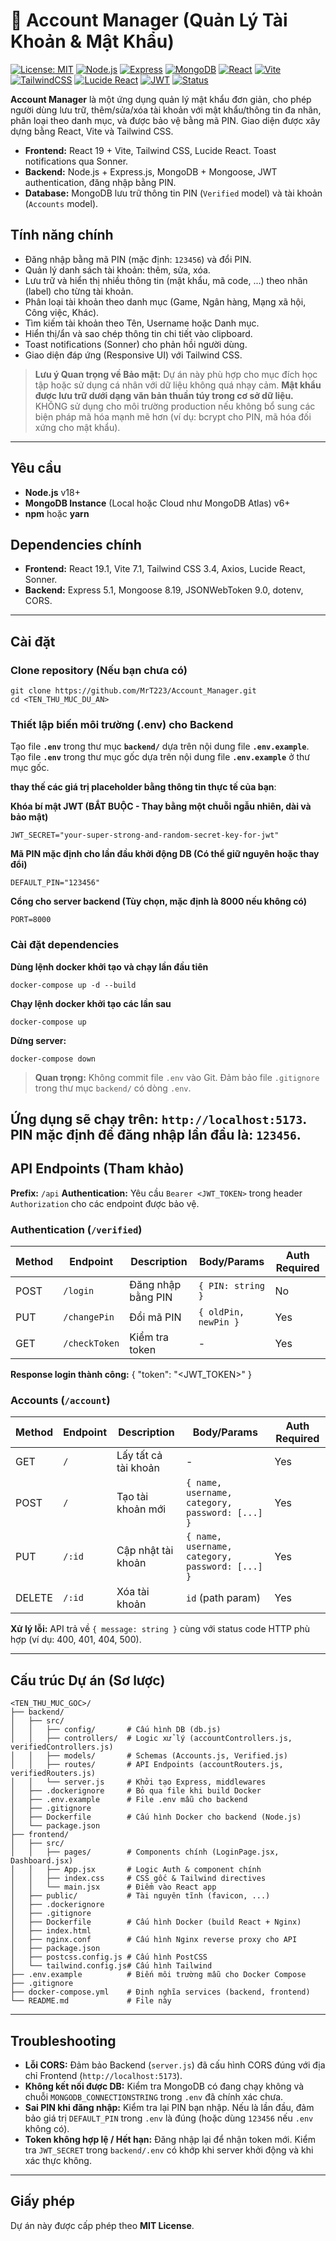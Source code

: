 # 🔑 Account Manager (Quản Lý Tài Khoản & Mật Khẩu)

[![License: MIT](https://img.shields.io/badge/License-MIT-yellow.svg)](https://opensource.org/licenses/MIT)
[![Node.js](https://img.shields.io/badge/Node.js-18+-green.svg)](https://nodejs.org/)
[![Express](https://img.shields.io/badge/Express-5.1-black.svg)](https://expressjs.com/)
[![MongoDB](https://img.shields.io/badge/MongoDB-8+-brightgreen.svg)](https://www.mongodb.com/)
[![React](https://img.shields.io/badge/React-19.1-61DAFB.svg)](https://react.dev/)
[![Vite](https://img.shields.io/badge/Vite-7.1-purple.svg)](https://vitejs.dev/)
[![TailwindCSS](https://img.shields.io/badge/TailwindCSS-3.4-38BDF8.svg)](https://tailwindcss.com/)
[![Lucide React](https://img.shields.io/badge/Lucide--React-icons-blueviolet.svg)](https://lucide.dev/)
[![JWT](https://img.shields.io/badge/JWT-authentication-orange.svg)](https://jwt.io/)
[![Status](https://img.shields.io/badge/Status-Development-orange.svg)]()

**Account Manager** là một ứng dụng quản lý mật khẩu đơn giản, cho phép người dùng lưu trữ, thêm/sửa/xóa tài khoản với mật khẩu/thông tin đa nhãn, phân loại theo danh mục, và được bảo vệ bằng mã PIN. Giao diện được xây dựng bằng React, Vite và Tailwind CSS.

- **Frontend:** React 19 + Vite, Tailwind CSS, Lucide React. Toast notifications qua Sonner.
- **Backend:** Node.js + Express.js, MongoDB + Mongoose, JWT authentication, đăng nhập bằng PIN.
- **Database:** MongoDB lưu trữ thông tin PIN (`Verified` model) và tài khoản (`Accounts` model).

## Tính năng chính
- Đăng nhập bằng mã PIN (mặc định: `123456`) và đổi PIN.
- Quản lý danh sách tài khoản: thêm, sửa, xóa.
- Lưu trữ và hiển thị nhiều thông tin (mật khẩu, mã code, ...) theo nhãn (label) cho từng tài khoản.
- Phân loại tài khoản theo danh mục (Game, Ngân hàng, Mạng xã hội, Công việc, Khác).
- Tìm kiếm tài khoản theo Tên, Username hoặc Danh mục.
- Hiển thị/ẩn và sao chép thông tin chi tiết vào clipboard.
- Toast notifications (Sonner) cho phản hồi người dùng.
- Giao diện đáp ứng (Responsive UI) với Tailwind CSS.

> **Lưu ý Quan trọng về Bảo mật:** Dự án này phù hợp cho mục đích học tập hoặc sử dụng cá nhân với dữ liệu không quá nhạy cảm. **Mật khẩu được lưu trữ dưới dạng văn bản thuần túy trong cơ sở dữ liệu.** KHÔNG sử dụng cho môi trường production nếu không bổ sung các biện pháp mã hóa mạnh mẽ hơn (ví dụ: bcrypt cho PIN, mã hóa đối xứng cho mật khẩu).

---

## Yêu cầu
- **Node.js** v18+
- **MongoDB Instance** (Local hoặc Cloud như MongoDB Atlas) v6+
- **npm** hoặc **yarn**

## Dependencies chính
- **Frontend:** React 19.1, Vite 7.1, Tailwind CSS 3.4, Axios, Lucide React, Sonner.
- **Backend:** Express 5.1, Mongoose 8.19, JSONWebToken 9.0, dotenv, CORS.

---

## Cài đặt

### Clone repository (Nếu bạn chưa có)
```
git clone https://github.com/MrT223/Account_Manager.git
cd <TEN_THU_MUC_DU_AN>
```

### Thiết lập biến môi trường (.env) cho Backend

Tạo file **`.env`** trong thư mục **`backend/`** dựa trên nội dung file **`.env.example`**.
Tạo file **`.env`** trong thư mục gốc dựa trên nội dung file **`.env.example`** ở thư mục gốc.

**thay thế các giá trị placeholder bằng thông tin thực tế của bạn**:

**Khóa bí mật JWT (BẮT BUỘC - Thay bằng một chuỗi ngẫu nhiên, dài và bảo mật)**
```
JWT_SECRET="your-super-strong-and-random-secret-key-for-jwt"
```
**Mã PIN mặc định cho lần đầu khởi động DB (Có thể giữ nguyên hoặc thay đổi)**
```
DEFAULT_PIN="123456"
```
**Cổng cho server backend (Tùy chọn, mặc định là 8000 nếu không có)**
```
PORT=8000
```

### Cài đặt dependencies
**Dùng lệnh docker khởi tạo và chạy lần đầu tiên**
```
docker-compose up -d --build
```
**Chạy lệnh docker khởi tạo các lần sau**
```
docker-compose up
```
**Dừng server:**
```
docker-compose down
```

> **Quan trọng:** Không commit file `.env` vào Git. Đảm bảo file `.gitignore` trong thư mục `backend/` có dòng `.env`.

Ứng dụng sẽ chạy trên: `http://localhost:5173`.
PIN mặc định để đăng nhập lần đầu là: **`123456`**.
---

## API Endpoints (Tham khảo)

**Prefix:** `/api`
**Authentication:** Yêu cầu `Bearer <JWT_TOKEN>` trong header `Authorization` cho các endpoint được bảo vệ.

### Authentication (`/verified`)
| Method | Endpoint      | Description        | Body/Params         | Auth Required |
|--------|---------------|--------------------|---------------------|---------------|
| POST   | `/login`      | Đăng nhập bằng PIN | `{ PIN: string }`   | No            |
| PUT    | `/changePin`  | Đổi mã PIN         | `{ oldPin, newPin }`| Yes           |
| GET    | `/checkToken` | Kiểm tra token     | -                   | Yes           |

**Response login thành công:**
{ "token": "<JWT_TOKEN>" }

### Accounts (`/account`)
| Method | Endpoint | Description              | Body/Params                                      | Auth Required |
|--------|----------|--------------------------|--------------------------------------------------|---------------|
| GET    | `/`      | Lấy tất cả tài khoản     | -                                                | Yes           |
| POST   | `/`      | Tạo tài khoản mới        | `{ name, username, category, password: [...] }` | Yes           |
| PUT    | `/:id`   | Cập nhật tài khoản       | `{ name, username, category, password: [...] }` | Yes           |
| DELETE | `/:id`   | Xóa tài khoản            | `id` (path param)                                | Yes           |

**Xử lý lỗi:** API trả về `{ message: string }` cùng với status code HTTP phù hợp (ví dụ: 400, 401, 404, 500).

---

## Cấu trúc Dự án (Sơ lược)
```
<TEN_THU_MUC_GOC>/
├── backend/
│   ├── src/
│   │   ├── config/       # Cấu hình DB (db.js)
│   │   ├── controllers/  # Logic xử lý (accountControllers.js, verifiedControllers.js)
│   │   ├── models/       # Schemas (Accounts.js, Verified.js)
│   │   ├── routes/       # API Endpoints (accountRouters.js, verifiedRouters.js)
│   │   └── server.js     # Khởi tạo Express, middlewares
│   ├── .dockerignore     # Bỏ qua file khi build Docker
│   ├── .env.example      # File .env mẫu cho backend
│   ├── .gitignore
│   ├── Dockerfile        # Cấu hình Docker cho backend (Node.js)
│   └── package.json
├── frontend/
│   ├── src/
│   │   ├── pages/        # Components chính (LoginPage.jsx, Dashboard.jsx)
│   │   ├── App.jsx       # Logic Auth & component chính
│   │   ├── index.css     # CSS gốc & Tailwind directives
│   │   └── main.jsx      # Điểm vào React app
│   ├── public/           # Tài nguyên tĩnh (favicon, ...)
│   ├── .dockerignore
│   ├── .gitignore
│   ├── Dockerfile        # Cấu hình Docker (build React + Nginx)
│   ├── index.html
│   ├── nginx.conf        # Cấu hình Nginx reverse proxy cho API
│   ├── package.json
│   ├── postcss.config.js # Cấu hình PostCSS
│   └── tailwind.config.js# Cấu hình Tailwind
├── .env.example          # Biến môi trường mẫu cho Docker Compose
├── .gitignore
├── docker-compose.yml    # Định nghĩa services (backend, frontend)
└── README.md             # File này
```
---

## Troubleshooting
- **Lỗi CORS:** Đảm bảo Backend (`server.js`) đã cấu hình CORS đúng với địa chỉ Frontend (`http://localhost:5173`).
- **Không kết nối được DB:** Kiểm tra MongoDB có đang chạy không và chuỗi `MONGODB_CONNECTIONSTRING` trong `.env` đã chính xác chưa.
- **Sai PIN khi đăng nhập:** Kiểm tra lại PIN bạn nhập. Nếu là lần đầu, đảm bảo giá trị `DEFAULT_PIN` trong `.env` là đúng (hoặc dùng `123456` nếu `.env` không có).
- **Token không hợp lệ / Hết hạn:** Đăng nhập lại để nhận token mới. Kiểm tra `JWT_SECRET` trong `backend/.env` có khớp khi server khởi động và khi xác thực không.

---

## Giấy phép

Dự án này được cấp phép theo **MIT License**.
